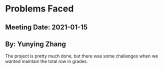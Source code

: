 # Problems Faced
## Meeting Date: 2021-01-15
## By: Yunying Zhang

The project is pretty much done, but there was some challenges when we wanted maintain the total row in grades.
